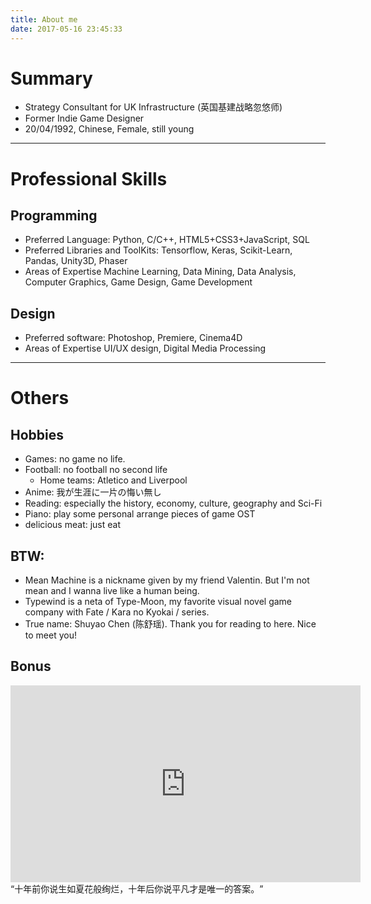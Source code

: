 ```yaml
---
title: About me
date: 2017-05-16 23:45:33
---
```


# Summary
 - Strategy Consultant for UK Infrastructure (英国基建战略忽悠师)
 - Former Indie Game Designer
 - 20/04/1992, Chinese, Female, still young

---

# Professional Skills
## Programming
- Preferred Language:
Python, C/C++, HTML5+CSS3+JavaScript, SQL
- Preferred Libraries and ToolKits:
Tensorflow, Keras, Scikit-Learn, Pandas, Unity3D, Phaser
- Areas of Expertise
Machine Learning, Data Mining, Data Analysis, Computer Graphics, Game Design, Game Development

## Design
- Preferred software:
Photoshop, Premiere, Cinema4D
- Areas of Expertise
UI/UX design, Digital Media Processing
---

# Others
## Hobbies
- Games: no game no life. 
- Football: no football no second life
    + Home teams: Atletico and Liverpool
- Anime: 我が生涯に一片の悔い無し
- Reading: especially the history, economy, culture, geography and Sci-Fi
- Piano: play some personal arrange pieces of game OST
- delicious meat: just eat

## BTW:  
- Mean Machine is a nickname given by my friend Valentin. But I'm not mean and I wanna live like a human being.
- Typewind is a neta of Type-Moon, my favorite visual novel game company with Fate / Kara no Kyokai / series.
- True name: Shuyao Chen (陈舒瑶). Thank you for reading to here. Nice to meet you! 

## Bonus
<iframe width="560" height="315" src="https://www.youtube.com/embed/x90bdj7_Dgg" frameborder="0" allowfullscreen></iframe>
“十年前你说生如夏花般绚烂，十年后你说平凡才是唯一的答案。﻿”






